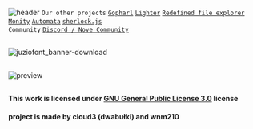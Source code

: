 ![header](https://user-images.githubusercontent.com/49320100/155890286-297b24f2-30e6-4780-ba7b-cca11d515116.png)
`Our other projects` [`Gopharl`](https://github.com/NoveTeam/Gopharl) [`Lighter`](https://github.com/NoveTeam/Lighter) [`Redefined file explorer`](https://github.com/NoveTeam/Explorer) [`Monity`](https://github.com/NoveTeam/Monity.backend) [`Automata`](https://github.com/NoveTeam/Automata) [`sherlock.js`](https://github.com/NoveTeam/sherlock.js)
<br>`Community` [`Discord / Nove Community`](https://discord.gg/4KMSbpE)
## 
![juziofont_banner-download](https://user-images.githubusercontent.com/49320100/155894800-67c664d2-fa95-4e4b-9462-a2026d80106d.png)
## 
![preview](https://user-images.githubusercontent.com/49320100/155894611-21de7b21-709d-4d40-95df-2ce0be2d0c6d.png)
##
#### This work is licensed under [GNU General Public License 3.0](https://www.gnu.org/licenses/gpl-3.0.en.html) license
#### project is made by cloud3 (dwabułki) and wnm210
